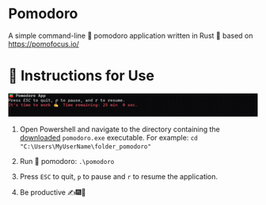 # Pomodoro
A simple command-line 🍅 pomodoro application written in Rust 🦀 based on https://pomofocus.io/

# 📖 Instructions for Use

![Alt Text](demo.gif)

1. Open Powershell and navigate to the directory containing the [downloaded](https://github.com/adamcseresznye/pomodoro/releases) `pomodoro.exe` executable. For example:
   `cd "C:\Users\MyUserName\folder_pomodoro"`

2. Run 🍅 pomodoro:
   `.\pomodoro`

3. Press `ESC` to quit, `p` to pause and `r` to resume the application.

4. Be productive ✍️🎆🤯


